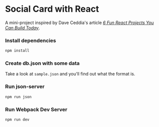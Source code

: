 # Social Card with React
A mini-project inspired by Dave Ceddia's article [*6 Fun React Projects You Can Build Today*](https://daveceddia.com/react-practice-projects/).

### Install dependencies
```bash
npm install
```

### Create db.json with some data
Take a look at `sample.json` and you'll find out what the format is.

### Run json-server
```bash
npm run json
```

### Run Webpack Dev Server
```bash
npm run dev
```
